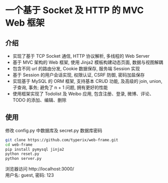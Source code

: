 # 一个基于 Socket 及 HTTP 的 MVC Web 框架

## 介绍

- 实现了基于 TCP Socket 通信, HTTP 协议解析, 多线程的 Web Server
- 基于 MVC 架构的 Web 框架, 使用 Jinja2 模板构建动态页面, 数据与视图解耦
- 包含不同 url 的路由分发, Cookie 数据保存, 服务端 Session 实现
- 基于 Session 的用户会话实现, 权限认证, CSRF 防御, 密码加盐保存
- 实现基于 MySQL 的 ORM 框架, 支持基本 CRUD 功能, 及高级的 join, union, 子查询, 事务; 避免了 n + 1 问题, 拥有更好的性能
- 使用框架实现了 Todolist 及 Weibo 应用, 包含注册、登录, 微博、评论、TODO 的添加、编辑、删除

## 使用

修改 config.py 中数据库及 secret.py 数据库密码  
```bash
git clone https://github.com/typerix/web-frame.git
cd web-frame
pip install pymysql jinja2
python reset.py
python server.py
```
浏览器访问 http://localhost:3000/  
用户名: guest, 密码: 123  
